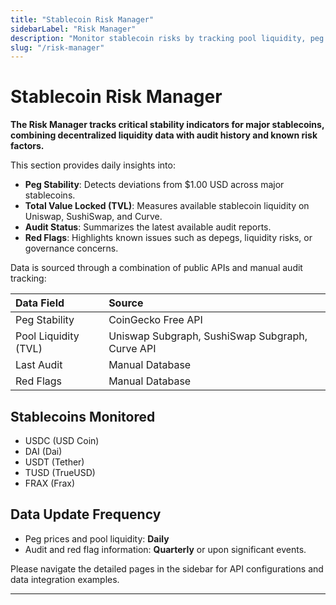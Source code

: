 ```yaml
---
title: "Stablecoin Risk Manager"
sidebarLabel: "Risk Manager"
description: "Monitor stablecoin risks by tracking pool liquidity, peg stability, audit recency, and known risk factors across Uniswap, SushiSwap, and Curve."
slug: "/risk-manager"
---
```


# Stablecoin Risk Manager

**The Risk Manager tracks critical stability indicators for major stablecoins, combining decentralized liquidity data with audit history and known risk factors.**

This section provides daily insights into:

- **Peg Stability**: Detects deviations from \$1.00 USD across major stablecoins.
- **Total Value Locked (TVL)**: Measures available stablecoin liquidity on Uniswap, SushiSwap, and Curve.
- **Audit Status**: Summarizes the latest available audit reports.
- **Red Flags**: Highlights known issues such as depegs, liquidity risks, or governance concerns.

Data is sourced through a combination of public APIs and manual audit tracking:

| **Data Field**       | **Source**                                      |
| :------------------- | :---------------------------------------------- |
| Peg Stability        | CoinGecko Free API                              |
| Pool Liquidity (TVL) | Uniswap Subgraph, SushiSwap Subgraph, Curve API |
| Last Audit           | Manual Database                                 |
| Red Flags            | Manual Database                                 |

## Stablecoins Monitored

- USDC (USD Coin)
- DAI (Dai)
- USDT (Tether)
- TUSD (TrueUSD)
- FRAX (Frax)

## Data Update Frequency

- Peg prices and pool liquidity: **Daily**
- Audit and red flag information: **Quarterly** or upon significant events.

Please navigate the detailed pages in the sidebar for API configurations and data integration examples.

---
